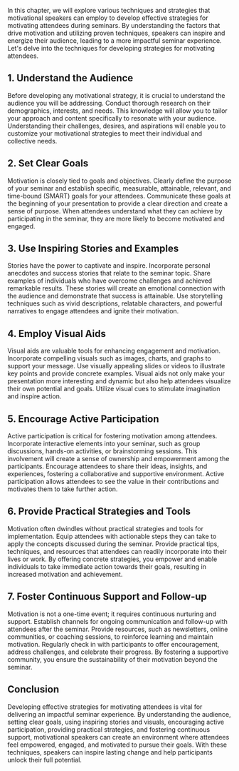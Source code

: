 
In this chapter, we will explore various techniques and strategies that motivational speakers can employ to develop effective strategies for motivating attendees during seminars. By understanding the factors that drive motivation and utilizing proven techniques, speakers can inspire and energize their audience, leading to a more impactful seminar experience. Let's delve into the techniques for developing strategies for motivating attendees.

## 1\. Understand the Audience

Before developing any motivational strategy, it is crucial to understand the audience you will be addressing. Conduct thorough research on their demographics, interests, and needs. This knowledge will allow you to tailor your approach and content specifically to resonate with your audience. Understanding their challenges, desires, and aspirations will enable you to customize your motivational strategies to meet their individual and collective needs.

## 2\. Set Clear Goals

Motivation is closely tied to goals and objectives. Clearly define the purpose of your seminar and establish specific, measurable, attainable, relevant, and time-bound (SMART) goals for your attendees. Communicate these goals at the beginning of your presentation to provide a clear direction and create a sense of purpose. When attendees understand what they can achieve by participating in the seminar, they are more likely to become motivated and engaged.

## 3\. Use Inspiring Stories and Examples

Stories have the power to captivate and inspire. Incorporate personal anecdotes and success stories that relate to the seminar topic. Share examples of individuals who have overcome challenges and achieved remarkable results. These stories will create an emotional connection with the audience and demonstrate that success is attainable. Use storytelling techniques such as vivid descriptions, relatable characters, and powerful narratives to engage attendees and ignite their motivation.

## 4\. Employ Visual Aids

Visual aids are valuable tools for enhancing engagement and motivation. Incorporate compelling visuals such as images, charts, and graphs to support your message. Use visually appealing slides or videos to illustrate key points and provide concrete examples. Visual aids not only make your presentation more interesting and dynamic but also help attendees visualize their own potential and goals. Utilize visual cues to stimulate imagination and inspire action.

## 5\. Encourage Active Participation

Active participation is critical for fostering motivation among attendees. Incorporate interactive elements into your seminar, such as group discussions, hands-on activities, or brainstorming sessions. This involvement will create a sense of ownership and empowerment among the participants. Encourage attendees to share their ideas, insights, and experiences, fostering a collaborative and supportive environment. Active participation allows attendees to see the value in their contributions and motivates them to take further action.

## 6\. Provide Practical Strategies and Tools

Motivation often dwindles without practical strategies and tools for implementation. Equip attendees with actionable steps they can take to apply the concepts discussed during the seminar. Provide practical tips, techniques, and resources that attendees can readily incorporate into their lives or work. By offering concrete strategies, you empower and enable individuals to take immediate action towards their goals, resulting in increased motivation and achievement.

## 7\. Foster Continuous Support and Follow-up

Motivation is not a one-time event; it requires continuous nurturing and support. Establish channels for ongoing communication and follow-up with attendees after the seminar. Provide resources, such as newsletters, online communities, or coaching sessions, to reinforce learning and maintain motivation. Regularly check in with participants to offer encouragement, address challenges, and celebrate their progress. By fostering a supportive community, you ensure the sustainability of their motivation beyond the seminar.

## Conclusion

Developing effective strategies for motivating attendees is vital for delivering an impactful seminar experience. By understanding the audience, setting clear goals, using inspiring stories and visuals, encouraging active participation, providing practical strategies, and fostering continuous support, motivational speakers can create an environment where attendees feel empowered, engaged, and motivated to pursue their goals. With these techniques, speakers can inspire lasting change and help participants unlock their full potential.
